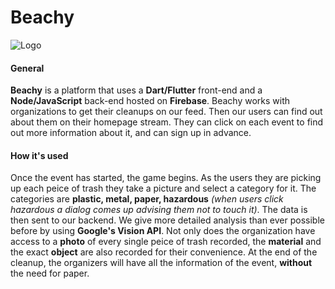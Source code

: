 # Beachy
![Logo](/beachy/assets/Banner.jpg)

#### General
**Beachy** is a platform that uses a **Dart/Flutter** front-end and a **Node/JavaScript** back-end hosted on **Firebase**. Beachy works with organizations to get their cleanups on our feed. Then our users can find out about them on their homepage stream. They can click on each event to find out more information about it, and can sign up in advance.

#### How it's used
Once the event has started, the game begins. As the users they are picking up each peice of trash they take a picture and select a category for it. The categories are **plastic, metal, paper, hazardous** *(when users click hazardous a dialog comes up advising them not to touch it)*. The data is then sent to our backend. We give more detailed analysis than ever possible before by using **Google's Vision API**. Not only does the organization have access to a **photo** of every single peice of trash recorded, the **material** and the exact **object** are also recorded for their convenience. At the end of the cleanup, the organizers will have all the information of the event, **without** the need for paper.
